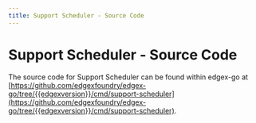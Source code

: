 ```yaml
---
title: Support Scheduler - Source Code
---
```


# Support Scheduler - Source Code

The source code for Support Scheduler can be found within edgex-go at [https://github.com/edgexfoundry/edgex-go/tree/{{edgexversion}}/cmd/support-scheduler](https://github.com/edgexfoundry/edgex-go/tree/{{edgexversion}}/cmd/support-scheduler).